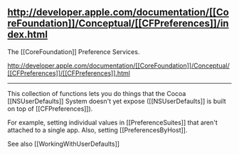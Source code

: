 http://developer.apple.com/documentation/[[CoreFoundation]]/Conceptual/[[CFPreferences]]/index.html
----
The [[CoreFoundation]] Preference Services.

http://developer.apple.com/documentation/[[CoreFoundation]]/Conceptual/[[CFPreferences]]/[[CFPreferences]].html

----

This collection of functions lets you do things that the Cocoa [[NSUserDefaults]] System doesn't yet expose ([[NSUserDefaults]] is built on top of [[CFPreferences]]).

For example, setting individual values in [[PreferenceSuites]] that aren't attached to a single app. Also, setting [[PreferencesByHost]].

See also [[WorkingWithUserDefaults]]